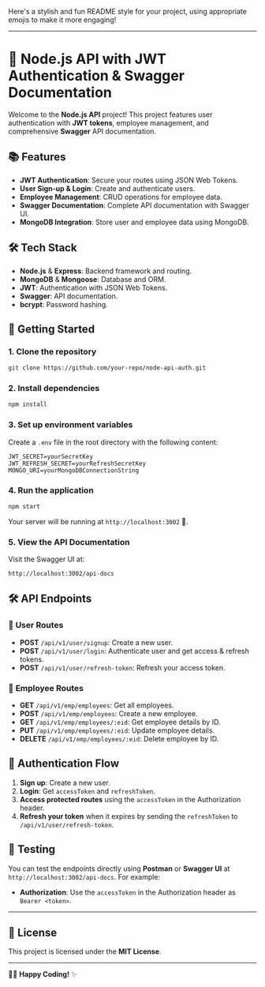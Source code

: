 Here's a stylish and fun README style for your project, using appropriate emojis to make it more engaging!

---

# 🚀 Node.js API with JWT Authentication & Swagger Documentation

Welcome to the **Node.js API** project! This project features user authentication with **JWT tokens**, employee management, and comprehensive **Swagger** API documentation.

## 📚 Features

- **JWT Authentication**: Secure your routes using JSON Web Tokens.
- **User Sign-up & Login**: Create and authenticate users.
- **Employee Management**: CRUD operations for employee data.
- **Swagger Documentation**: Complete API documentation with Swagger UI.
- **MongoDB Integration**: Store user and employee data using MongoDB.
  
## 🛠️ Tech Stack

- **Node.js** & **Express**: Backend framework and routing.
- **MongoDB** & **Mongoose**: Database and ORM.
- **JWT**: Authentication with JSON Web Tokens.
- **Swagger**: API documentation.
- **bcrypt**: Password hashing.

## 🚦 Getting Started

### 1. Clone the repository
```bash
git clone https://github.com/your-repo/node-api-auth.git
```

### 2. Install dependencies
```bash
npm install
```

### 3. Set up environment variables
Create a `.env` file in the root directory with the following content:
```env
JWT_SECRET=yourSecretKey
JWT_REFRESH_SECRET=yourRefreshSecretKey
MONGO_URI=yourMongoDBConnectionString
```

### 4. Run the application
```bash
npm start
```

Your server will be running at `http://localhost:3002` 🎉.

### 5. View the API Documentation
Visit the Swagger UI at:
```
http://localhost:3002/api-docs
```

## 🛠️ API Endpoints

### 👤 **User Routes**

- **POST** `/api/v1/user/signup`: Create a new user.
- **POST** `/api/v1/user/login`: Authenticate user and get access & refresh tokens.
- **POST** `/api/v1/user/refresh-token`: Refresh your access token.

### 👥 **Employee Routes**

- **GET** `/api/v1/emp/employees`: Get all employees.
- **POST** `/api/v1/emp/employees`: Create a new employee.
- **GET** `/api/v1/emp/employees/:eid`: Get employee details by ID.
- **PUT** `/api/v1/emp/employees/:eid`: Update employee details.
- **DELETE** `/api/v1/emp/employees/:eid`: Delete employee by ID.

## 🔑 Authentication Flow

1. **Sign up**: Create a new user.
2. **Login**: Get `accessToken` and `refreshToken`.
3. **Access protected routes** using the `accessToken` in the Authorization header.
4. **Refresh your token** when it expires by sending the `refreshToken` to `/api/v1/user/refresh-token`.

## 🧪 Testing

You can test the endpoints directly using **Postman** or **Swagger UI** at `http://localhost:3002/api-docs`. For example:

- **Authorization**: Use the `accessToken` in the Authorization header as `Bearer <token>`.

---

## 📜 License

This project is licensed under the **MIT License**.

---

👨‍💻 **Happy Coding!** ✨